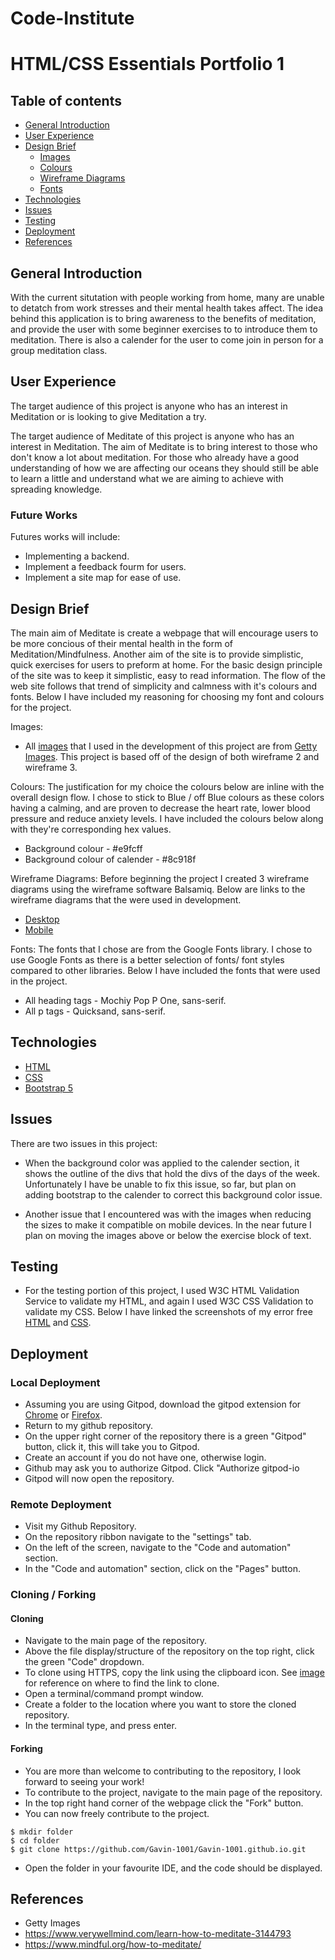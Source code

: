 # Code-Institute
# HTML/CSS Essentials Portfolio 1

## Table of contents
* [General Introduction](#general-introduction)
* [User Experience](#user-experience)
* [Design Brief](#design-brief)
	* [Images](#Images)
	* [Colours](#Colours)
	* [Wireframe Diagrams](#Wireframe-Diagrams)
	* [Fonts](#font)
* [Technologies](#technologies)
* [Issues](#issues)
* [Testing](#testing)
* [Deployment](#deployment)
* [References](#references)

## General Introduction
With the current situtation with people working from home, many are unable to detatch from work stresses and their mental health takes affect. The idea behind this application is to bring awareness to the benefits of meditation, and provide the user with some beginner exercises to to introduce them to meditation. There is also a calender for the user to come join in person for a group meditation class. 

## User Experience
The target audience of this project is anyone who has an interest in Meditation or is looking to give Meditation a try. 

The target audience of Meditate of this project is anyone who has an interest in Meditation. The aim of Meditate is to bring interest to those who don't know a lot about meditation. For those who already have a good understanding of how we are affecting our oceans they should still be able to learn a little and understand what we are aiming to achieve with spreading knowledge.

### Future Works
Futures works will include:
* Implementing a backend.
* Implement a feedback fourm for users.
* Implement a site map for ease of use.

## Design Brief
The main aim of Meditate is create a webpage that will encourage users to be more concious of their mental health in the form of Meditation/Mindfulness. Another aim of the site is to provide simplistic, quick exercises for users to preform at home. For the basic design principle of the site was to keep it simplistic, easy to read information. The flow of the web site follows that trend of simplicity and calmness with it's colours and fonts. Below I have included my reasoning for choosing my font and colours for the project. 

Images: 
* All [images](https://github.com/Gavin-1001/Gavin-1001.github.io/tree/main/assets/images/wireframes) that I used in the development of this project are from [Getty Images](https://www.gettyimages.ie/). This project is based off of the design of both wireframe 2 and wireframe 3. 


Colours:
The justification for my choice the colours below are inline with the overall design flow. I chose to stick to Blue / off Blue colours as these colors having a calming, and are proven to decrease the heart rate, lower blood pressure and reduce anxiety levels. I have included the colours below along with they're corresponding hex values.
* Background colour - #e9fcff
* Background colour of calender - #8c918f


Wireframe Diagrams:
Before beginning the project I created 3 wireframe diagrams using the wireframe software Balsamiq. Below are links to the wireframe diagrams that the were used in development.  
* [Desktop](https://github.com/Gavin-1001/Gavin-1001.github.io/blob/main/assets/images/wireframes/wireframe_3.bmpr)
* [Mobile](https://github.com/Gavin-1001/Gavin-1001.github.io/blob/main/assets/images/wireframes/wireframe3_mobile.bmpr)

Fonts:
The fonts that I chose are from the Google Fonts library. I chose to use Google Fonts as there is a better selection of fonts/ font styles compared to other libraries. Below I have included the fonts that were used in the project.

* All heading tags - Mochiy Pop P One, sans-serif.
* All p tags - Quicksand, sans-serif.

	
## Technologies
* [HTML](https://developer.mozilla.org/en-US/docs/Learn/HTML/Introduction_to_HTML)
* [CSS](https://developer.mozilla.org/en-US/docs/Learn/CSS/First_steps/Getting_started)
* [Bootstrap 5](https://getbootstrap.com/)
<!--	
## Setup
To run this project, install it locally using npm:

```
$ mkdir folder
$ cd folder
$ git clone https://github.com/Gavin-1001/Gavin-1001.github.io.git
```
-->

## Issues
There are two issues in this project:

* When the background color was applied to the calender section, it shows the outline of the divs that hold the divs of the days of the week. Unfortunately I have be unable to fix this issue, so far, but plan on adding bootstrap to the calender to correct this background color issue. 

* Another issue that I encountered was with the images when reducing the sizes to make it compatible on mobile devices. In the near future I plan on moving the images above or below the exercise block of text. 

## Testing
* For the testing portion of this project, I used W3C HTML Validation Service to validate my HTML, and again I used W3C CSS Validation to validate my CSS. Below I have linked the screenshots of my error free [HTML](https://github.com/Gavin-1001/Gavin-1001.github.io/blob/main/assets/images/test_screenshots/HTML_Validation.png) and [CSS](https://github.com/Gavin-1001/Gavin-1001.github.io/blob/main/assets/images/test_screenshots/CSS_Validation.png). 

## Deployment

### Local Deployment
* Assuming you are using Gitpod, download the gitpod extension for [Chrome](https://chrome.google.com/webstore/detail/gitpod-always-ready-to-co/dodmmooeoklaejobgleioelladacbeki) or [Firefox](https://addons.mozilla.org/en-US/firefox/addon/gitpod/?utm_source=addons.mozilla.org&utm_medium=referral&utm_content=search).
* Return to my github repository.
* On the upper right corner of the repository there is a green "Gitpod" button, click it, this will take you to Gitpod.
* Create an account if you do not have one, otherwise login.
* Github may ask you to authorize Gitpod. Click "Authorize gitpod-io
* Gitpod will now open the repository.

### Remote Deployment
* Visit my Github Repository.
* On the repository ribbon navigate to the "settings" tab.
* On the left of the screen, navigate to the "Code and automation" section.
* In the "Code and automation" section, click on the "Pages" button.

### Cloning / Forking
#### Cloning
* Navigate to the main page of the repository. 
* Above the file display/structure of the repository on the top right, click the green "Code" dropdown.
* To clone using HTTPS, copy the link using the clipboard icon. See [image](https://github.com/Gavin-1001/Gavin-1001.github.io/blob/main/assets/images/github_images/cloning-repo.PNG) for reference on where to find the link to clone.
* Open a terminal/command prompt window.
* Create a folder to the location where you want to store the cloned repository. 
* In the terminal type, and press enter.

#### Forking
* You are more than welcome to contributing to the repository, I look forward to seeing your work!
* To contribute to the project, navigate to the main page of the repository.
* In the top right hand corner of the webpage click the "Fork" button.
* You can now freely contribute to the project.
```
$ mkdir folder
$ cd folder
$ git clone https://github.com/Gavin-1001/Gavin-1001.github.io.git
```
* Open the folder in your favourite IDE, and the code should be displayed. 





## References
* Getty Images
* https://www.verywellmind.com/learn-how-to-meditate-3144793 
* https://www.mindful.org/how-to-meditate/
